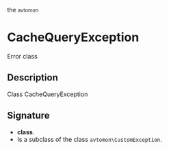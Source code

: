 the <small>avtomon</small>

CacheQueryException
===================

Error class

Description
-----------

Class CacheQueryException

Signature
---------

- **class**.
- Is a subclass of the class `avtomon\CustomException`.
